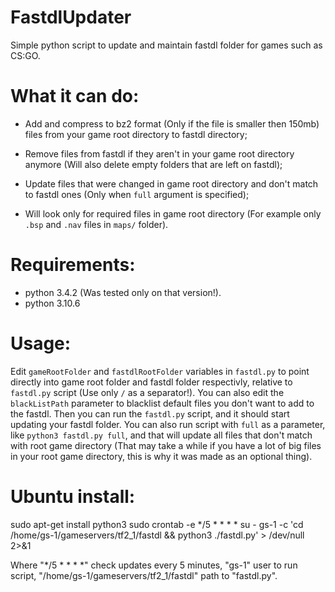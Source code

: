 # FastdlUpdater

Simple python script to update and maintain fastdl folder for games such as CS:GO.


# What it can do:

* Add and compress to bz2 format (Only if the file is smaller then 150mb) files from your game root directory to fastdl directory;

* Remove files from fastdl if they aren't in your game root directory anymore (Will also delete empty folders that are left on fastdl);

* Update files that were changed in game root directory and don't match to fastdl ones (Only when ``full`` argument is specified);

* Will look only for required files in game root directory (For example only ``.bsp`` and ``.nav`` files in ``maps/`` folder).


# Requirements:

* python 3.4.2 (Was tested only on that version!).
* python 3.10.6


# Usage:

Edit ``gameRootFolder`` and ``fastdlRootFolder`` variables in ``fastdl.py`` to point directly into game root folder and fastdl folder respectivly, relative to ``fastdl.py`` script (Use only ``/`` as a separator!). You can also edit the ``blackListPath`` parameter to blacklist default files you don't want to add to the fastdl. Then you can run the ``fastdl.py`` script, and it should start updating your fastdl folder. You can also run script with ``full`` as a parameter, like ``python3 fastdl.py full``, and that will update all files that don't match with root game directory (That may take a while if you have a lot of big files in your root game directory, this is why it was made as an optional thing).

# Ubuntu install:
sudo apt-get install python3
sudo crontab -e
*/5 * * * *  su - gs-1 -c 'cd /home/gs-1/gameservers/tf2_1/fastdl && python3 ./fastdl.py' > /dev/null 2>&1

Where "*/5 * * * *" check updates every 5 minutes, "gs-1" user to run script, "/home/gs-1/gameservers/tf2_1/fastdl" path to "fastdl.py".
